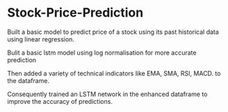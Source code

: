 # Stock-Price-Prediction

Built a basic model to predict price of a stock using its past historical data using linear regression.

Bulit a basic lstm model using log normalisation for more accurate prediction

Then added a variety of technical indicators like EMA, SMA, RSI, MACD. to the dataframe.

Consequently trained an LSTM network in the enhanced dataframe to improve the accuracy of predictions.
